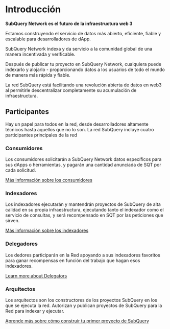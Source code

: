 # Introducción

**SubQuery Network es el futuro de la infraestructura web 3**

Estamos construyendo el servicio de datos más abierto, eficiente, fiable y escalable para desarrolladores de dApp.

SubQuery Network indexa y da servicio a la comunidad global de una manera incentivada y verificable.

Después de publicar tu proyecto en SubQuery Network, cualquiera puede indexarlo y alojarlo - proporcionando datos a los usuarios de todo el mundo de manera más rápida y fiable.

La red SubQuery está facilitando una revolución abierta de datos en web3 al permitirle descentralizar completamente su acumulación de infraestructura.

## Participantes

Hay un papel para todos en la red, desde desarrolladores altamente técnicos hasta aquellos que no lo son. La red SubQuery incluye cuatro participantes principales de la red

### Consumidores

Los consumidores solicitarán a SubQuery Network datos específicos para sus dApps o herramientas, y pagarán una cantidad anunciada de SQT por cada solicitud.

[Más información sobre los consumidores](./consumers.md)

### Indexadores

Los indexadores ejecutarán y mantendrán proyectos de SubQuery de alta calidad en su propia infraestructura, ejecutando tanto el indexador como el servicio de consultas, y será recompensado en SQT por las peticiones que sirven.

[Más información sobre los indexadores](./indexers.md)

### Delegadores

Los dedores participarán en la Red apoyando a sus indexadores favoritos para ganar recompensas en función del trabajo que hagan esos indexadores.

[Learn more about Delegators](./delegadors.md)

### Arquitectos

Los arquitectos son los constructores de los proyectos SubQuery en los que se ejecuta la red. Autorizan y publican proyectos de SubQuery para la Red para indexar y ejecutar.

[Aprende más sobre cómo construir tu primer proyecto de SubQuery](/build/introduction.md)
